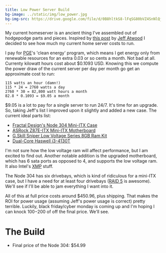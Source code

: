```yaml
---
title: Low Power Server Build
bg-image: ../static/img/low_power.jpg
bg-img-src: https://drive.google.com/file/d/0B8hltkS8-lFqSG80bVZ4SnNlQjQ/edit?usp=sharing
---
```


My current homeserver is an ancient thing I've assembled out of hodgepodge
parts and pieces. Inspired by [this post](http://www.codinghorror.com/blog/2013/09/the-2013-htpc-build.html)
by [Jeff Atwood](http://www.codinghorror.com/blog/2004/02/about-me.html) I
decided to see how much my current home server costs to run.

I pay for [PGE](http://www.portlandgeneral.com/default.aspx)'s 'clean energy'
program, which means I get energy only from renewable resources for an extra
0.03 or so cents a month. Not bad at all. Currenty kilowatt hours cost about
$0.1093 USD. Knowing this we compute the power draw of the current server per
day per month go get an approximate cost to run:

```
115 watts an hour (damn!)
115 * 24 = 2760 watts a day
2760 * 30 = 82,800 watt hours a month
82.8 * 0.1093 = $9.05 a month
```

$9.05 is a lot to pay for a single server to run 24/7. It's time for an upgrade.
So, taking Jeff's list I improved upon it slightly and added a new case. The
current ideal parts list:

* [Fractal Design's Node 304 Mini-ITX Case](http://www.newegg.com/Product/Product.aspx?Item=N82E16811352027)
* [ASRock Z87E-ITX Mini-ITX Motherboard](http://www.newegg.com/Product/Product.aspx?Item=N82E16813157374)
* [G.Skill Sniper Low Voltage Series 8GB Ram Kit](http://www.newegg.com/Product/Product.aspx?Item=N82E16820231461)
* [Dual-Core Haswell i3-4130T](http://www.newegg.com/Product/Product.aspx?Item=N82E16819116947)

I'm not sure how the low voltage ram will affect performance, but I am excited
to find out. Another notable addition is the upgraded motherboard, which has 6
sata ports as opposed to 4, and supports the low voltage ram. It also Intel's [XMP](http://www.intel.com/content/www/us/en/gaming/extreme-memory-profile-xmp.html) stuff.

The Node 304 has six drivebays, which is kind of ridiculous for a mini-ITX case,
but I have a need for at least four drivebays ([RAID 5](http://en.wikipedia.org/wiki/Standard_RAID_levels#RAID_5)
is awesome). We'll see if I'll be able to jam everything I want into it.

All of this at full price costs around $450.96, plus shipping. That
makes the ROI for power usage (assuming Jeff's power usage is correct) pretty
terrible. Luckily, black friday/cyber monday is coming up and I'm hoping I can
knock $100-$200 of off the final price. We'll see.

The Build
=========

* Final price of the Node 304: $54.99
